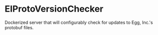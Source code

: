 # EIProtoVersionChecker
Dockerized server that will configurably check for updates to Egg, Inc.'s protobuf files.
